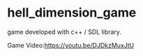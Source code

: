 # hell_dimension_game

game developed with c++ / SDL library.

Game Video:https://youtu.be/DJDkzMuxJtU
